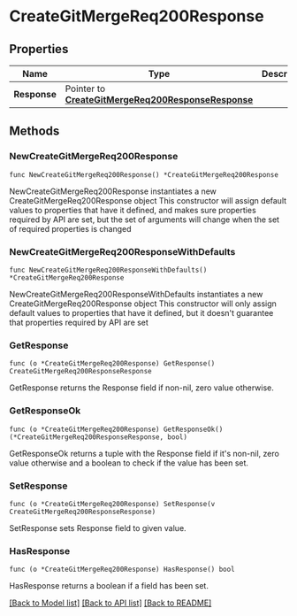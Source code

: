 # CreateGitMergeReq200Response

## Properties

Name | Type | Description | Notes
------------ | ------------- | ------------- | -------------
**Response** | Pointer to [**CreateGitMergeReq200ResponseResponse**](CreateGitMergeReq200ResponseResponse.md) |  | [optional] 

## Methods

### NewCreateGitMergeReq200Response

`func NewCreateGitMergeReq200Response() *CreateGitMergeReq200Response`

NewCreateGitMergeReq200Response instantiates a new CreateGitMergeReq200Response object
This constructor will assign default values to properties that have it defined,
and makes sure properties required by API are set, but the set of arguments
will change when the set of required properties is changed

### NewCreateGitMergeReq200ResponseWithDefaults

`func NewCreateGitMergeReq200ResponseWithDefaults() *CreateGitMergeReq200Response`

NewCreateGitMergeReq200ResponseWithDefaults instantiates a new CreateGitMergeReq200Response object
This constructor will only assign default values to properties that have it defined,
but it doesn't guarantee that properties required by API are set

### GetResponse

`func (o *CreateGitMergeReq200Response) GetResponse() CreateGitMergeReq200ResponseResponse`

GetResponse returns the Response field if non-nil, zero value otherwise.

### GetResponseOk

`func (o *CreateGitMergeReq200Response) GetResponseOk() (*CreateGitMergeReq200ResponseResponse, bool)`

GetResponseOk returns a tuple with the Response field if it's non-nil, zero value otherwise
and a boolean to check if the value has been set.

### SetResponse

`func (o *CreateGitMergeReq200Response) SetResponse(v CreateGitMergeReq200ResponseResponse)`

SetResponse sets Response field to given value.

### HasResponse

`func (o *CreateGitMergeReq200Response) HasResponse() bool`

HasResponse returns a boolean if a field has been set.


[[Back to Model list]](../README.md#documentation-for-models) [[Back to API list]](../README.md#documentation-for-api-endpoints) [[Back to README]](../README.md)


